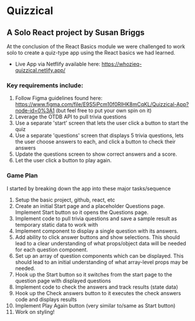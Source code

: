 # Quizzical

## A Solo React project by Susan Briggs

At the conclusion of the React Basics module we were challenged to work solo to create a quiz-type app using the React basics we had learned.

- Live App via Netflify available here: https://whozieq-quizzical.netlify.app/

### Key requirements include:
1. Follow Figma guidelines found here: https://www.figma.com/file/E9S5iPcm10f0RIHK8mCqKL/Quizzical-App?node-id=0%3A1 (but feel free to put your own spin on it)
2. Leverage the OTDB API to pull trivia questions
3. Use a separate 'start' screen that lets the user click a button to start the quiz
4. Use a separate 'questions' screen that displays 5 trivia questions, lets the user choose answers to each, and click a button to check their answers
5. Update the questions screen to show correct answers and a score. 
6. Let the user click a button to play again.

### Game Plan
I started by breaking down the app into these major tasks/sequence
1. Setup the basic project, github, react, etc 
2. Create an initial Start page and a placeholder Questions page. Implement Start button so it opens the Questions page.
3. Implement code to pull trivia questions and save a sample result as temporary static data to work with
4. Implement component to display a single question with its answers. 
5. Add ability to click answer buttons and show selections. This should lead to a clear understanding of what props/object data will be needed for each question component.
6. Set up an array of question components which can be displayed. This should lead to an initial understanding of what array-level props may be needed.
7. Hook up the Start button so it switches from the start page to the question page with displayed questions
8. Implement code to check the answers and track results (state data)
9. Hook up the Check answers button to it executes the check answers code and displays results
10. Implement Play Again button (very similar to/same as Start button)
11. Work on styling!
